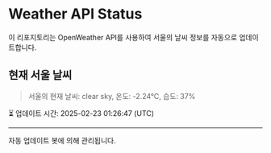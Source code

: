 
# Weather API Status

이 리포지토리는 OpenWeather API를 사용하여 서울의 날씨 정보를 자동으로 업데이트합니다.

## 현재 서울 날씨
> 서울의 현재 날씨: clear sky, 온도: -2.24°C, 습도: 37%

⏳ 업데이트 시간: 2025-02-23 01:26:47 (UTC)

---
자동 업데이트 봇에 의해 관리됩니다.

